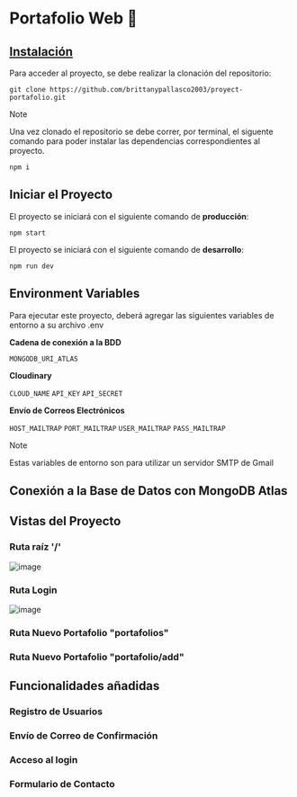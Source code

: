 # Portafolio Web 💼

## [Instalación](/README.md/#instalación)

Para acceder al proyecto, se debe realizar la clonación del repositorio:

```
git clone https://github.com/brittanypallasco2003/proyect-portafolio.git
```
> [!NOTE]
>
> Una vez clonado el repositorio se debe correr, por terminal, el siguente comando para poder instalar las dependencias correspondientes al proyecto.

```
npm i
```

## Iniciar el Proyecto
El proyecto se iniciará con el siguiente comando de **producción**:
```
npm start
```
El proyecto se iniciará con el siguiente comando de **desarrollo**:
```
npm run dev
```
## Environment Variables
Para ejecutar este proyecto, deberá agregar las siguientes variables de entorno a su archivo .env

**Cadena de conexión a la BDD**

`MONGODB_URI_ATLAS`

**Cloudinary**

`CLOUD_NAME`
`API_KEY`
`API_SECRET`

**Envío de Correos Electrónicos**

`HOST_MAILTRAP`
`PORT_MAILTRAP`
`USER_MAILTRAP`
`PASS_MAILTRAP`

> [!NOTE]
>
> Estas variables de entorno son para utilizar un servidor SMTP de Gmail

## Conexión a la Base de Datos con MongoDB Atlas


## Vistas del Proyecto

### Ruta raíz '/'
![image](https://github.com/brittanypallasco2003/proyect-portafolio/assets/117743650/6a9f02a4-f19e-4edd-8f40-99fd8739c6d7)
### Ruta Login
![image](https://github.com/brittanypallasco2003/proyect-portafolio/assets/117743650/cf25da48-0e8b-4107-8c7b-22b9f12887a3)


### Ruta Nuevo Portafolio "portafolios"

### Ruta Nuevo Portafolio "portafolio/add"

## Funcionalidades añadidas
### Registro de Usuarios

### Envío de Correo de Confirmación

### Acceso al login

### Formulario de Contacto 


